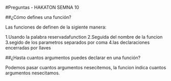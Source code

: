 #Preguntas - HAKATON SEMNA 10

##¿Cómo defines una función?

Las funciones de definen de la sigiente manera:

 1.Usando la palabra reservadafunction
 2.Seguida del nombre de la funcion
 3.segido de los parametros separados por coma
 4.las declaraciones encerradas por llaves

##¿Hasta cuantos argumentos puedes declarar en una función?

   Podemos pasar cuantos argumentos nesecitemos, la funcion indica cuantos argumentos nesecitamos.

